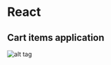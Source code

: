 # React
## Cart items application

![alt tag](http://www.programwitherik.com/content/images/2015/12/reactjs.png)
